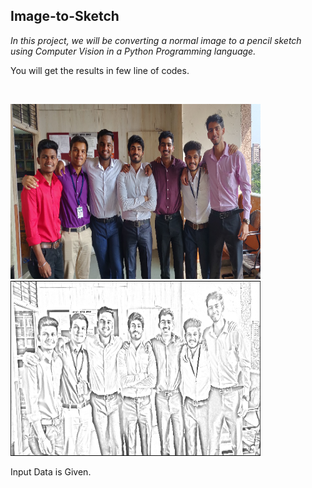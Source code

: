## Image-to-Sketch

*In this project, we will be converting a normal image to a pencil sketch using Computer Vision in a Python Programming language.*

You will get the results in few line of codes. 

<br />


<img src="https://github.com/vinodnayak08/Image-to-Sketch/blob/main/Input.png" width="400" height="280">&nbsp;&nbsp;<img src="https://github.com/vinodnayak08/Image-to-Sketch/blob/main/Output.png" width="400" height="280">


Input Data is Given.
